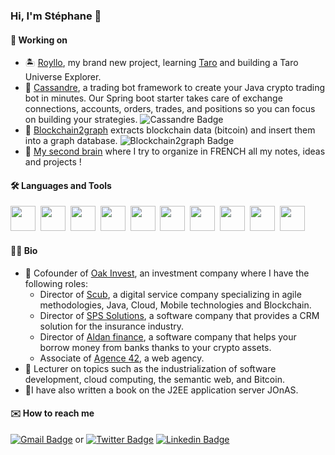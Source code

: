 ### Hi, I'm Stéphane 👋

#### :seedling: Working on

- :desert_island: [Royllo](https://github.com/royllo), my brand new project, learning [Taro](https://lightning.engineering/posts/2022-4-5-taro-launch/) and building a Taro Universe Explorer.
- :currency_exchange: [Cassandre](https://github.com/cassandre-tech/cassandre-trading-bot), a trading bot framework to create your Java crypto trading bot in minutes. Our Spring boot starter takes care of exchange connections, accounts, orders, trades, and positions so you can focus on building your strategies. ![Cassandre Badge](https://img.shields.io/github/stars/cassandre-tech/cassandre-trading-bot?style=social)
- :microscope: [Blockchain2graph](https://github.com/straumat/blockchain2graph) extracts blockchain data (bitcoin) and insert them into a graph database. ![Blockchain2graph Badge](https://img.shields.io/github/stars/straumat/blockchain2graph?style=social)
- :notebook: [My second brain](https://straumat.github.io/second-cerveau/) where I try to organize in FRENCH all my notes, ideas and projects !

#### :hammer_and_wrench: Languages and Tools
<div>
  <img src="https://cdn.jsdelivr.net/gh/devicons/devicon/icons/linux/linux-original.svg" width="40" height="40"/>&nbsp;
  <img src="https://cdn.jsdelivr.net/gh/devicons/devicon/icons/docker/docker-original.svg" width="40" height="40"/>&nbsp;
  <img src="https://cdn.jsdelivr.net/gh/devicons/devicon/icons/postgresql/postgresql-original.svg" width="40" height="40"/>&nbsp;
  <img src="https://cdn.jsdelivr.net/gh/devicons/devicon/icons/java/java-original.svg" width="40" height="40"/>&nbsp;
  <img src="https://cdn.jsdelivr.net/gh/devicons/devicon/icons/spring/spring-original.svg" width="40" height="40"/>&nbsp;
  <img src="https://cdn.jsdelivr.net/gh/devicons/devicon/icons/graphql/graphql-plain.svg" width="40" height="40"/>&nbsp; 
  <img src="https://cdn.jsdelivr.net/gh/devicons/devicon/icons/typescript/typescript-original.svg" width="40" height="40"/>&nbsp; 
  <img src="https://cdn.jsdelivr.net/gh/devicons/devicon/icons/vuejs/vuejs-original.svg" width="40" height="40"/>&nbsp; 
  <img src="https://cdn.jsdelivr.net/gh/devicons/devicon/icons/nuxtjs/nuxtjs-original.svg" width="40" height="40"/>&nbsp; 
  <img src="https://cdn.jsdelivr.net/gh/devicons/devicon/icons/tailwindcss/tailwindcss-original-wordmark.svg" width="40" height="40"/>
</div>  

#### :technologist:	Bio
- :briefcase: Cofounder of [Oak Invest](https://www.oak-invest.com), an investment company where I have the following roles:
  - Director of [Scub](https://scub.net), a digital service company specializing in agile methodologies, Java, Cloud, Mobile technologies and Blockchain.
  - Director of [SPS Solutions](https://sps-solutions.fr), a software company that provides a CRM solution for the insurance industry.
  - Director of [Aldan finance](https://aldan.finance/), a software company that helps your borrow money from banks thanks to your crypto assets.
  - Associate of [Agence 42](https://www.agence42.fr), a web agency.
- :book: Lecturer on topics such as the industrialization of software development, cloud computing, the semantic web, and Bitcoin.
- :notebook_with_decorative_cover:I have also written a book on the J2EE application server JOnAS.

#### :envelope: How to reach me
[![Gmail Badge](https://img.shields.io/badge/-stephane.traumat@gmail.com-c14438?style=flat-square&logo=Gmail&logoColor=white&link=mailto:stephane.traumat@gmail.com)](mailto:stephane.traumat@gmail.com) or [![Twitter Badge](https://img.shields.io/badge/-@straumat-1ca0f1?style=flat-square&labelColor=1ca0f1&logo=twitter&logoColor=white&link=https://twitter.com/straumat)](https://twitter.com/straumat)
[![Linkedin Badge](https://img.shields.io/badge/-straumat-blue?style=flat&logo=Linkedin&logoColor=white)](https://www.linkedin.com/in/straumat/)

